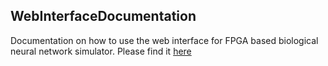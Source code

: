 ## WebInterfaceDocumentation

Documentation on how to use the web interface for FPGA based biological neural network simulator. 
Please find it [here](http://webinterfacedocumentation.readthedocs.io/en/latest/)
